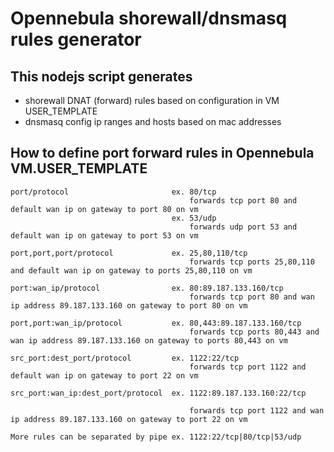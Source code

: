 # Opennebula shorewall/dnsmasq rules generator

## This nodejs script generates

 - shorewall DNAT (forward) rules based on configuration in VM USER_TEMPLATE
 - dnsmasq config ip ranges and hosts based on mac addresses

## How to define port forward rules in Opennebula VM.USER_TEMPLATE

	port/protocol						ex. 80/tcp
											forwards tcp port 80 and default wan ip on gateway to port 80 on vm
										ex. 53/udp
											forwards udp port 53 and default wan ip on gateway to port 53 on vm
	
	port,port,port/protocol				ex. 25,80,110/tcp
											forwards tcp ports 25,80,110 and default wan ip on gateway to ports 25,80,110 on vm
	
	port:wan_ip/protocol				ex. 80:89.187.133.160/tcp
											forwards tcp port 80 and wan ip address 89.187.133.160 on gateway to port 80 on vm
	
	port,port:wan_ip/protocol			ex. 80,443:89.187.133.160/tcp
											forwards tcp ports 80,443 and wan ip address 89.187.133.160 on gateway to ports 80,443 on vm
	
	src_port:dest_port/protocol			ex. 1122:22/tcp
											forwards tcp port 1122 and default wan ip on gateway to port 22 on vm
	
	src_port:wan_ip:dest_port/protocol	ex. 1122:89.187.133.160:22/tcp
	
											forwards tcp port 1122 and wan ip address 89.187.133.160 on gateway to port 22 on vm
	
	More rules can be separated by pipe	ex. 1122:22/tcp|80/tcp|53/udp
